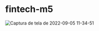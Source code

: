 # fintech-m5

![Captura de tela de 2022-09-05 11-34-51](https://user-images.githubusercontent.com/95314044/188472801-37f17569-8904-40eb-acd3-c6e3676fddd1.png)
